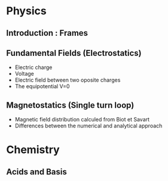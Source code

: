 # Physics
## Introduction : Frames
## Fundamental Fields (Electrostatics)
  - Electric charge
  - Voltage
  - Electric field between two oposite charges
  - The equipotential V=0
## Magnetostatics (Single turn loop)
  - Magnetic field distribution calculed from Biot et Savart
  - Differences between the numerical and analytical approach


# Chemistry
## Acids and Basis

